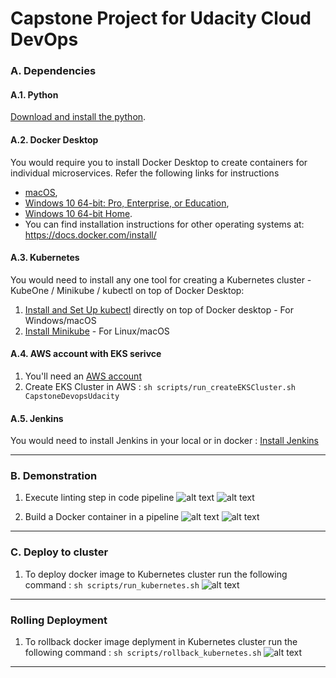 # Capstone Project for Udacity Cloud DevOps


### A. Dependencies
#### A.1. Python
[Download and install the python](https://www.python.org/downloads/). 

#### A.2. Docker Desktop
You would require you to install Docker Desktop to create containers for individual microservices. Refer the following links for instructions 
* [macOS](https://docs.docker.com/docker-for-mac/install/), 
* [Windows 10 64-bit: Pro, Enterprise, or Education](https://docs.docker.com/docker-for-windows/install/), 
* [Windows  10 64-bit Home](https://docs.docker.com/toolbox/toolbox_install_windows/). 
* You can find installation instructions for other operating systems at:  https://docs.docker.com/install/

#### A.3. Kubernetes 
You would need to install any one tool for creating a Kubernetes cluster - KubeOne / Minikube / kubectl on top of Docker Desktop:
1. [Install and Set Up kubectl](https://kubernetes.io/docs/tasks/tools/install-kubectl/) directly on top of Docker desktop - For Windows/macOS
2. [Install Minikube](https://kubernetes.io/docs/tasks/tools/install-minikube/) - For Linux/macOS

#### A.4. AWS account with EKS serivce 
1. You'll need an [AWS account](https://aws.amazon.com/free/?all-free-tier.&all-free-tier.sort-by=item.additionalFields.SortRank&all-free-tier.sort-order=asc) 
2. Create EKS Cluster in AWS :
``` sh scripts/run_createEKSCluster.sh CapstoneDevopsUdacity ```
<!-- 2. Create capstoneDevopsUdacity Stack in AWS :
``` sh scripts/createStackScript.sh capstoneDevopsUdacity servers.yml parameters-servers.json ```
3. Update capstoneDevopsUdacity Stack in AWS :
``` sh scripts/updateStackScript.sh capstoneDevopsUdacity servers.yml parameters-servers.json ``` -->
<!-- RollBack capstoneDevopsUdacity Stack  :
``` sh scripts/rollBackStackScript.sh capstoneDevopsUdacity ``` -->

#### A.5. Jenkins 
You would need to install Jenkins in your local or in docker :
[Install Jenkins](https://jenkins.io/doc/book/installing/)


---

### B. Demonstration 
1. Execute linting step in code pipeline 
![alt text](https://github.com/FahadOsaimi/CapstoneCloudDevOps/blob/master/screenshots/LintDockerStep0.png?raw=true)
![alt text](https://github.com/FahadOsaimi/CapstoneCloudDevOps/blob/master/screenshots/LintDockerStep1%5C.png?raw=true)

2. Build a Docker container in a pipeline
![alt text](https://github.com/FahadOsaimi/CapstoneCloudDevOps/blob/master/screenshots/BuildDockerContainerPeline.png?raw=true)
![alt text](https://github.com/FahadOsaimi/CapstoneCloudDevOps/blob/master/screenshots/ImageRepositoryStoreDockerImages.png?raw=true)

---

### C. Deploy to cluster 
1. To deploy docker image to Kubernetes cluster run the following command :
``` sh scripts/run_kubernetes.sh ``` 
![alt text](https://github.com/FahadOsaimi/CapstoneCloudDevOps/blob/master/screenshots/deploymentDone.png?raw=true)

---

### Rolling Deployment 
1. To rollback docker image deplyment in Kubernetes cluster run the following command :
``` sh scripts/rollback_kubernetes.sh ``` 
![alt text](https://github.com/FahadOsaimi/CapstoneCloudDevOps/blob/master/screenshots/rollingbackDeployment.png?raw=true)



---
